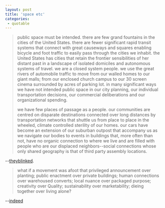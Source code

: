 ```yaml
---
layout: post
title: 'space etc'
categories:
 - quotable
---
```


<blockquote>public space must be intended. there are few grand fountains in the cities of the United States. there are fewer significant rapid transit systems that connect with great causeways and squares enabling bicycle and foot traffic to easily pass through the cities we inhabit. the United States has cities that retain the frontier sensibilities of her distant past in a landscape of isolated domiciles and autonomous systems of travel. we are a closed system people. we use the great rivers of automobile traffic to move from our walled homes to our giant malls; from our enclosed church campus to our 30 screen cinema surrounded by acres of parking lot. in many significant ways we have not intended public space in our city planning, our individual transportation decisions, our commercial deliberations and our organizational spending.

we have few places of passage as a people. our communities are centred on disparate destinations connected over long distances by transportation networks that shuttle us from place to place in the wheeled, climate controlled sterility of our homes. our cars have become an extension of our suburban outpost that accompany us as we navigate our bodies to events in buildings that, more often than not, have no organic connection to where we live and are filled with people who are our displaced neighbors--social connections whose only shared geography is that of third party assembly locations.</blockquote>


--<a href="http://www.theyblinked.com/blog/2003_08_03_theyblinked_archive.html#106028478987547225">theyblinked</a>.


<blockquote>what if a movement was afoot that privileged announcement over planting; public enactment over private buildings; human connections over warehoused converts; local nuance over packaged purpose; creativity over Quality; sustainability over marketability; dieing together over living alone?</blockquote>


--<a href="http://www.theyblinked.com/blog/2003_08_03_theyblinked_archive.html#106023735155991191">indeed</a>
